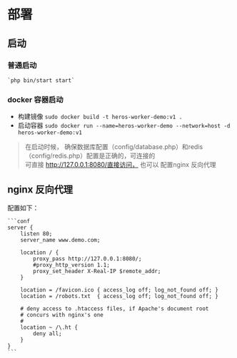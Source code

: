 # 部署

## 启动

### 普通启动

    `php bin/start start`

### docker 容器启动

- 构建镜像 `sudo docker build -t heros-worker-demo:v1 .`
- 启动容器 `sudo docker run --name=heros-worker-demo --network=host -d heros-worker-demo:v1`

> 在启动时候， 确保数据库配置（config/database.php）和redis（config/redis.php）配置是正确的，可连接的 \
> 可直接 http://127.0.0.1:8080/直接访问， 也可以 配置nginx 反向代理

## nginx 反向代理

配置如下：

    ```conf
    server {
        listen 80;
        server_name www.demo.com;

        location / {
            proxy_pass http://127.0.0.1:8080/;
            #proxy_http_version 1.1;
            proxy_set_header X-Real-IP $remote_addr;
        }

        location = /favicon.ico { access_log off; log_not_found off; }
        location = /robots.txt  { access_log off; log_not_found off; }

        # deny access to .htaccess files, if Apache's document root
        # concurs with nginx's one
        #
        location ~ /\.ht {
            deny all;
        }
    }
    ```

